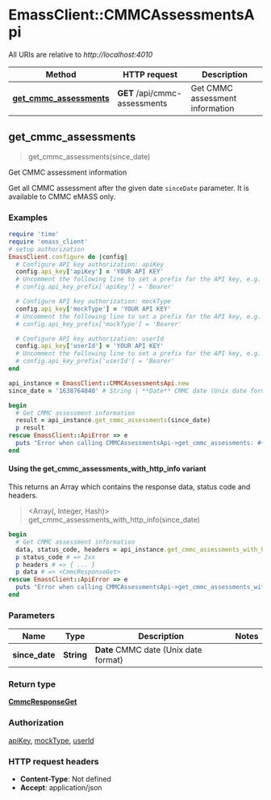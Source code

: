 # EmassClient::CMMCAssessmentsApi

All URIs are relative to *http://localhost:4010*

| Method | HTTP request | Description |
| ------ | ------------ | ----------- |
| [**get_cmmc_assessments**](CMMCAssessmentsApi.md#get_cmmc_assessments) | **GET** /api/cmmc-assessments | Get CMMC assessment information |


## get_cmmc_assessments

> <CmmcResponseGet> get_cmmc_assessments(since_date)

Get CMMC assessment information

Get all CMMC assessment after the given date `sinceDate` parameter. It is available to CMMC eMASS only.

### Examples

```ruby
require 'time'
require 'emass_client'
# setup authorization
EmassClient.configure do |config|
  # Configure API key authorization: apiKey
  config.api_key['apiKey'] = 'YOUR API KEY'
  # Uncomment the following line to set a prefix for the API key, e.g. 'Bearer' (defaults to nil)
  # config.api_key_prefix['apiKey'] = 'Bearer'

  # Configure API key authorization: mockType
  config.api_key['mockType'] = 'YOUR API KEY'
  # Uncomment the following line to set a prefix for the API key, e.g. 'Bearer' (defaults to nil)
  # config.api_key_prefix['mockType'] = 'Bearer'

  # Configure API key authorization: userId
  config.api_key['userId'] = 'YOUR API KEY'
  # Uncomment the following line to set a prefix for the API key, e.g. 'Bearer' (defaults to nil)
  # config.api_key_prefix['userId'] = 'Bearer'
end

api_instance = EmassClient::CMMCAssessmentsApi.new
since_date = '1638764040' # String | **Date** CMMC date (Unix date format)

begin
  # Get CMMC assessment information
  result = api_instance.get_cmmc_assessments(since_date)
  p result
rescue EmassClient::ApiError => e
  puts "Error when calling CMMCAssessmentsApi->get_cmmc_assessments: #{e}"
end
```

#### Using the get_cmmc_assessments_with_http_info variant

This returns an Array which contains the response data, status code and headers.

> <Array(<CmmcResponseGet>, Integer, Hash)> get_cmmc_assessments_with_http_info(since_date)

```ruby
begin
  # Get CMMC assessment information
  data, status_code, headers = api_instance.get_cmmc_assessments_with_http_info(since_date)
  p status_code # => 2xx
  p headers # => { ... }
  p data # => <CmmcResponseGet>
rescue EmassClient::ApiError => e
  puts "Error when calling CMMCAssessmentsApi->get_cmmc_assessments_with_http_info: #{e}"
end
```

### Parameters

| Name | Type | Description | Notes |
| ---- | ---- | ----------- | ----- |
| **since_date** | **String** | **Date** CMMC date (Unix date format) |  |

### Return type

[**CmmcResponseGet**](CmmcResponseGet.md)

### Authorization

[apiKey](../README.md#apiKey), [mockType](../README.md#mockType), [userId](../README.md#userId)

### HTTP request headers

- **Content-Type**: Not defined
- **Accept**: application/json


